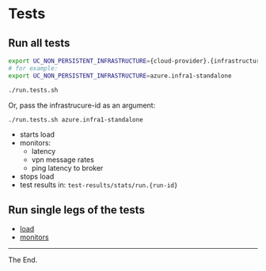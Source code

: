# Tests

## Run all tests

````bash
export UC_NON_PERSISTENT_INFRASTRUCTURE={cloud-provider}.{infrastructure-id}
# for example:
export UC_NON_PERSISTENT_INFRASTRUCTURE=azure.infra1-standalone

./run.tests.sh
````

Or, pass the infrastrucure-id as an argument:

````bash
./run.tests.sh azure.infra1-standalone
````

- starts load
- monitors:
  - latency
  - vpn message rates
  - ping latency to broker
- stops load
- test results in: `test-results/stats/run.{run-id}`

## Run single legs of the tests
* [load](./load)
* [monitors](./monitor)

---
The End.
